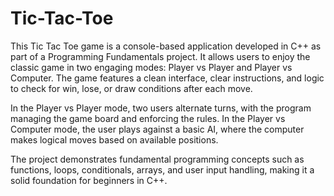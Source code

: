 # Tic-Tac-Toe
This Tic Tac Toe game is a console-based application developed in C++ as part of a Programming Fundamentals project. It allows users to enjoy the classic game in two engaging modes: Player vs Player and Player vs Computer. The game features a clean interface, clear instructions, and logic to check for win, lose, or draw conditions after each move.

In the Player vs Player mode, two users alternate turns, with the program managing the game board and enforcing the rules. In the Player vs Computer mode, the user plays against a basic AI, where the computer makes logical moves based on available positions.

The project demonstrates fundamental programming concepts such as functions, loops, conditionals, arrays, and user input handling, making it a solid foundation for beginners in C++.
